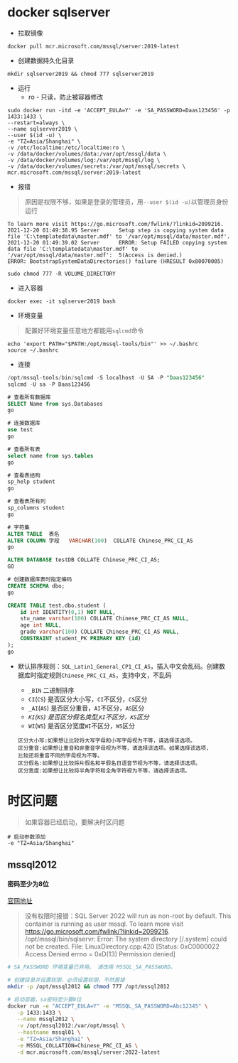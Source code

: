 # docker sqlserver

* 拉取镜像

```shell
docker pull mcr.microsoft.com/mssql/server:2019-latest
```

* 创建数据持久化目录

```shell
mkdir sqlserver2019 && chmod 777 sqlserver2019
```

* 运行
  * ro - 只读，防止被容器修改

```shell
sudo docker run -itd -e 'ACCEPT_EULA=Y' -e 'SA_PASSWORD=Daas123456' -p 1433:1433 \
--restart=always \
--name sqlserver2019 \
--user $(id -u) \
-e "TZ=Asia/Shanghai" \
-v /etc/localtime:/etc/localtime:ro \
-v /data/docker/volumes/data:/var/opt/mssql/data \
-v /data/docker/volumes/log:/var/opt/mssql/log \
-v /data/docker/volumes/secrets:/var/opt/mssql/secrets \
mcr.microsoft.com/mssql/server:2019-latest
```

* 报错

> 原因是权限不够，如果是登录的管理员，用`--user $(id -u)`以管理员身份运行

```
To learn more visit https://go.microsoft.com/fwlink/?linkid=2099216.
2021-12-20 01:49:38.95 Server      Setup step is copying system data file 'C:\templatedata\master.mdf' to '/var/opt/mssql/data/master.mdf'.
2021-12-20 01:49:39.02 Server      ERROR: Setup FAILED copying system data file 'C:\templatedata\master.mdf' to '/var/opt/mssql/data/master.mdf':  5(Access is denied.)
ERROR: BootstrapSystemDataDirectories() failure (HRESULT 0x80070005)
```

```shell
sudo chmod 777 -R VOLUME_DIRECTORY
```

* 进入容器

```
docker exec -it sqlserver2019 bash
```

* 环境变量

> 配置好环境变量任意地方都能用`sqlcmd`命令

```shell
echo 'export PATH="$PATH:/opt/mssql-tools/bin"' >> ~/.bashrc
source ~/.bashrc
```

* 连接

```sql
/opt/mssql-tools/bin/sqlcmd -S localhost -U SA -P "Daas123456"
sqlcmd -U sa -P Daas123456

# 查看所有数据库
SELECT Name from sys.Databases
go

# 连接数据库
use test
go

# 查看所有表
select name from sys.tables
go

# 查看表结构
sp_help student
go

# 查看表所有列
sp_columns student
go

# 字符集
ALTER TABLE  表名   
ALTER COLUMN 字段   VARCHAR(100)  COLLATE Chinese_PRC_CI_AS
go

ALTER DATABASE testDB COLLATE Chinese_PRC_CI_AS;  
GO

# 创建数据库表时指定编码
CREATE SCHEMA dbo;
go

CREATE TABLE test.dbo.student (
	id int IDENTITY(0,1) NOT NULL,
	stu_name varchar(100) COLLATE Chinese_PRC_CI_AS NULL,
	age int NULL,
	grade varchar(100) COLLATE Chinese_PRC_CI_AS NULL,
	CONSTRAINT student_PK PRIMARY KEY (id)
);
go
```

* 默认排序规则：`SQL_Latin1_General_CP1_CI_AS`，插入中文会乱码。创建数据库时指定规则`Chinese_PRC_CI_AS`，支持中文，不乱码
  * `_BIN` 二进制排序
  * `CI`(`CS`) 是否区分大小写，`CI`不区分，`CS`区分
  * `_AI`(`AS`) 是否区分重音，`AI`不区分，`AS`区分
  * _`KI`(`KS`) 是否区分假名类型,`KI`不区分，`KS`区分_
  * `WI`(`WS`) 是否区分宽度`WI`不区分，`WS`区分

  ```basic
  区分大小写:如果想让比较将大写字母和小写字母视为不等，请选择该选项。
  区分重音:如果想让重音和非重音字母视为不等，请选择该选项。如果选择该选项，
  比较还将重音不同的字母视为不等。
  区分假名:如果想让比较将片假名和平假名日语音节视为不等，请选择该选项。
  区分宽度:如果想让比较将半角字符和全角字符视为不等，请选择该选项。
  ```

# 时区问题

> 如果容器已经启动，要解决时区问题

```shell
# 启动参数添加
-e "TZ=Asia/Shanghai"
```





## mssql2012



#### 密码至少为8位

[官网地址](https://learn.microsoft.com/zh-cn/sql/linux/quickstart-install-connect-docker?view=sql-server-ver16&pivots=cs1-bash)

> 没有权限时报错：SQL Server 2022 will run as non-root by default.
> This container is running as user mssql.
> To learn more visit https://go.microsoft.com/fwlink/?linkid=2099216.
> /opt/mssql/bin/sqlservr: Error: The system directory [/.system] could not be created. File: LinuxDirectory.cpp:420 [Status: 0xC0000022 Access Denied errno = 0xD(13) Permission denied]

```sh
# SA_PASSWORD 环境变量已弃用。 请改用 MSSQL_SA_PASSWORD。

# 创建目录并设置权限，必须设置权限，不然报错
mkdir -p /opt/mssql2012 && chmod 777 /opt/mssql2012

# 启动容器，sa密码至少要8位
docker run -e "ACCEPT_EULA=Y" -e "MSSQL_SA_PASSWORD=Abc12345" \
   -p 1433:1433 \
   --name mssql2012 \
   -v /opt/mssql2012:/var/opt/mssql \
   --hostname mssql01 \
   -e "TZ=Asia/Shanghai" \
   -e MSSQL_COLLATION=Chinese_PRC_CI_AS \
   -d mcr.microsoft.com/mssql/server:2022-latest

```

